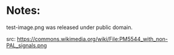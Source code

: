# Notes:
test-image.png was released under public domain. 

src: https://commons.wikimedia.org/wiki/File:PM5544_with_non-PAL_signals.png